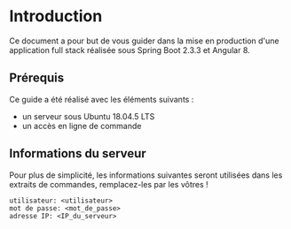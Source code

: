 # Introduction

Ce document a pour but de vous guider dans la mise en production d'une application full stack réalisée sous Spring Boot 2.3.3 et Angular 8.

## Prérequis

Ce guide a été réalisé avec les éléments suivants :
- un serveur sous Ubuntu 18.04.5 LTS
- un accès en ligne de commande

## Informations du serveur

Pour plus de simplicité, les informations suivantes seront utilisées dans les extraits de commandes, remplacez-les par les vôtres !

``` text
utilisateur: <utilisateur>
mot de passe: <mot_de_passe>
adresse IP: <IP_du_serveur>
```

